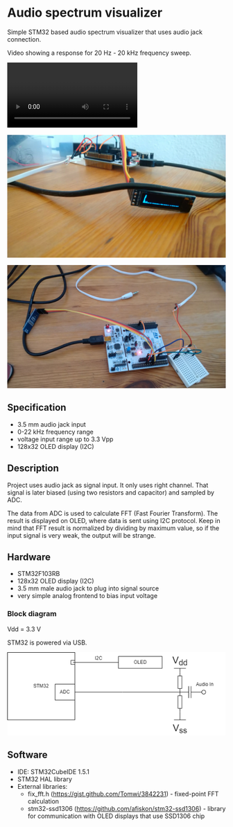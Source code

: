 # Audio spectrum visualizer

Simple STM32 based audio spectrum visualizer that uses audio jack connection.

Video showing a response for 20 Hz - 20 kHz frequency sweep.



![Audio spectrum](doc/audio_spectrum.mp4)



![Semantic description of image](doc/projekt1.JPG "Project 1")

![Semantic description of image](doc/projekt2.JPG "Project 2")



## Specification

- 3.5 mm audio jack input
- 0-22 kHz frequency range
- voltage input range up to 3.3 Vpp
- 128x32 OLED display (I2C)

## Description

Project uses audio jack as signal input. It only uses right channel. That signal is later biased (using two resistors and capacitor) and sampled by ADC.

The data from ADC is used to calculate FFT (Fast Fourier Transform). The result is displayed on OLED, where data is sent using I2C protocol. Keep in mind that FFT result is normalized by dividing by maximum value, so if the input signal is very weak, the output will be strange.

## Hardware

- STM32F103RB
- 128x32 OLED display (I2C)
- 3.5 mm male audio jack to plug into signal source
- very simple analog frontend to bias input voltage

### Block diagram

Vdd = 3.3 V

STM32 is powered via USB.

![Semantic description of image](doc/block_diagram.png "Block diagram")

## Software

- IDE: STM32CubeIDE 1.5.1
- STM32 HAL library
- External libraries:
  - fix_fft.h (https://gist.github.com/Tomwi/3842231) - fixed-point FFT calculation
  - stm32-ssd1306 (https://github.com/afiskon/stm32-ssd1306) - library for communication with OLED displays that use SSD1306 chip

